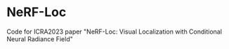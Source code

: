 # NeRF-Loc
Code for ICRA2023 paper "NeRF-Loc: Visual Localization with Conditional Neural Radiance Field"
